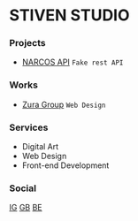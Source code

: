# STIVEN STUDIO

### Projects

- [NARCOS API](https://narcos-api.vercel.app) `Fake rest API`

### Works

- [Zura Group](https://zuragroup.netlify.app) `Web Design`

### Services

- Digital Art
- Web Design
- Front-end Development

### Social

[IG](https://www.instagram.com/stiven.studio)
[GB](https://github.com/stivenstudio)
[BE](https://www.behance.net/stivenstudio)